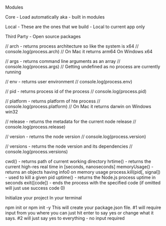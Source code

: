 Modules

Core - Load automatically aka - built in modules

Local - These are the ones that we build - Local to current app only

Third Party - Open source packages

// arch - returns process architecture so like the system is x64
// console.log(process.arch)  // On Mac it returns arm64  On Windows x64

// args - returns command line arguments as an array
// console.log(process.args)  // Getting undefined as no process are currently running

// env - returns user environment
// console.log(process.env)

// pid - returns process id of the process
// console.log(process.pid)

// platform - returns platform of hte process
// console.log(process.platform) // On Mac it returns darwin on Windows win32

// release - returns the metadata for the current node release
// console.log(process.release)

// version - returns the node version
// console.log(process.version)

// versions - returns the node version and its dependencies
// console.log(process.versions)

cwd() - returns path of current working directory
hrtime() - returns the current high-res real time in [seconds, nanoseconds]
memoryUsage() - returns an objects having info0 on memory usage
process.kill(pid[, signal]) - used to kill a given pid
uptime() - returns the Node.js process uptime in seconds
exit([code]) - ends the process with the specified code (if omitted will just use success code 0)



Initialize your project
In your terminal

npm init
or
npm init -y
This will create your package.json file.
#1 will require input from you where you can just hit enter to say yes or change what it says.
#2 will just say yes to everything - no input required
